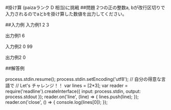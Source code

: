 #掛け算 (paizaランク D 相当)に挑戦
##問題
2つの正の整数a, bが改行区切りで入力されるのでaとbを掛け算した数値を出力してください。

##入力例
入力例1
2
3

出力例1
6

入力例2
0
99

出力例2
0

##解答例

process.stdin.resume();
process.stdin.setEncoding('utf8');
// 自分の得意な言語で
// Let's チャレンジ！！
var lines = [2*3];
var reader = require('readline').createInterface({
  input: process.stdin,
  output: process.stdout
});
reader.on('line', (line) => {
  lines.push(line);
});
reader.on('close', () => {
  console.log(lines[0]);
});
